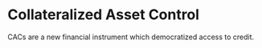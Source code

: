 
# Collateralized Asset Control

CACs are a new financial instrument which democratized access to credit.
